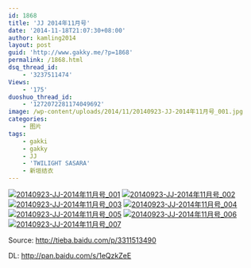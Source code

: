 ```yaml
---
id: 1868
title: 'JJ 2014年11月号'
date: '2014-11-18T21:07:30+08:00'
author: kamling2014
layout: post
guid: 'http://www.gakky.me/?p=1868'
permalink: /1868.html
dsq_thread_id:
    - '3237511474'
Views:
    - '175'
duoshuo_thread_id:
    - '1272072281174049692'
image: /wp-content/uploads/2014/11/20140923-JJ-2014年11月号_001.jpg
categories:
    - 图片
tags:
    - gakki
    - gakky
    - JJ
    - 'TWILIGHT SASARA'
    - 新垣结衣
---
```


[![20140923-JJ-2014年11月号_001](http://www.yui-aragaki.org/wp-content/uploads/2014/11/20140923-JJ-2014年11月号_001.jpg)](http://www.yui-aragaki.org/wp-content/uploads/2014/11/20140923-JJ-2014年11月号_001.jpg "20140923-JJ-2014年11月号_001") [![20140923-JJ-2014年11月号_002](http://www.yui-aragaki.org/wp-content/uploads/2014/11/20140923-JJ-2014年11月号_002.jpg)](http://www.yui-aragaki.org/wp-content/uploads/2014/11/20140923-JJ-2014年11月号_002.jpg "20140923-JJ-2014年11月号_002") [![20140923-JJ-2014年11月号_003](http://www.yui-aragaki.org/wp-content/uploads/2014/11/20140923-JJ-2014年11月号_003.jpg)](http://www.yui-aragaki.org/wp-content/uploads/2014/11/20140923-JJ-2014年11月号_003.jpg "20140923-JJ-2014年11月号_003") [![20140923-JJ-2014年11月号_004](http://www.yui-aragaki.org/wp-content/uploads/2014/11/20140923-JJ-2014年11月号_004.jpg)](http://www.yui-aragaki.org/wp-content/uploads/2014/11/20140923-JJ-2014年11月号_004.jpg "20140923-JJ-2014年11月号_004") [![20140923-JJ-2014年11月号_005](http://www.yui-aragaki.org/wp-content/uploads/2014/11/20140923-JJ-2014年11月号_005.jpg)](http://www.yui-aragaki.org/wp-content/uploads/2014/11/20140923-JJ-2014年11月号_005.jpg "20140923-JJ-2014年11月号_005") [![20140923-JJ-2014年11月号_006](http://www.yui-aragaki.org/wp-content/uploads/2014/11/20140923-JJ-2014年11月号_006.jpg)](http://www.yui-aragaki.org/wp-content/uploads/2014/11/20140923-JJ-2014年11月号_006.jpg "20140923-JJ-2014年11月号_006") [![20140923-JJ-2014年11月号_007](http://www.yui-aragaki.org/wp-content/uploads/2014/11/20140923-JJ-2014年11月号_007.jpg)](http://www.yui-aragaki.org/wp-content/uploads/2014/11/20140923-JJ-2014年11月号_007.jpg "20140923-JJ-2014年11月号_007")

Source: <http://tieba.baidu.com/p/3311513490>

DL: <http://pan.baidu.com/s/1eQzkZeE>